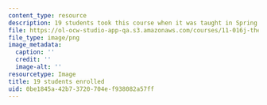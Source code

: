```yaml
---
content_type: resource
description: 19 students took this course when it was taught in Spring 2015.
file: https://ol-ocw-studio-app-qa.s3.amazonaws.com/courses/11-016j-the-once-and-future-city-spring-2015/0be1845a42b73720704ef938082a57ff_19.png
file_type: image/png
image_metadata:
  caption: ''
  credit: ''
  image-alt: ''
resourcetype: Image
title: 19 students enrolled
uid: 0be1845a-42b7-3720-704e-f938082a57ff
---
```


